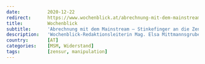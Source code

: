 ```yaml
---
date:          2020-12-22
redirect:      https://www.wochenblick.at/abrechnung-mit-dem-mainstream-stinkefinger-an-die-zensur/
title:         Wochenblick
subtitle:      'Abrechnung mit dem Mainstream – Stinkefinger an die Zensur!'
description:   'Wochenblick-Redaktionsleiterin Mag. Elsa Mittmannsgruber meldet sich in einer emotionalen und auffordernden Video-Botschaft zu Weihnachten 2020 zu Wort. Sie warnt vor dem „Great Reset“, der „globalen Diktatur“ und appelliert an unser aller Widerstandsgeist…'
country:       [AT]
categories:    [MSM, Widerstand]
tags:          [zensur, manipulation]
---
```

